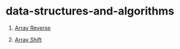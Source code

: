 # data-structures-and-algorithms

1. [Array Reverse](https://github.com/crystal-leesj/data-structures-and-algorithms/blob/master/code401challenges/src/main/java/code401challenges/ArrayReverse.java)

2. [Array Shift](https://github.com/crystal-leesj/data-structures-and-algorithms/blob/master/code401challenges/src/main/java/code401challenges/ArrayShift.java)
